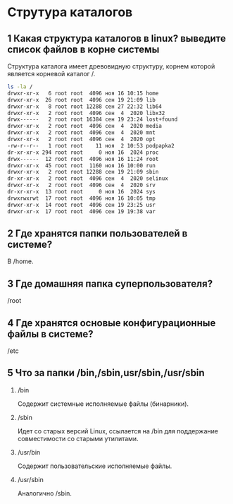 # Струтура каталогов

## 1 Какая структура каталогов в linux? выведите список файлов в корне системы
Структура каталога имеет древовидную структуру, корнем которой является корневой каталог /.
```bash
ls -la /
drwxr-xr-x   6 root root  4096 ноя 16 10:15 home
drwxr-xr-x  26 root root  4096 сен 19 21:09 lib
drwxr-xr-x   8 root root 12288 сен 27 22:32 lib64
drwxr-xr-x   2 root root  4096 сен  4  2020 libx32
drwx------   2 root root 16384 сен 19 23:24 lost+found
drwxr-xr-x   2 root root  4096 сен  4  2020 media
drwxr-xr-x   2 root root  4096 сен  4  2020 mnt
drwxr-xr-x   2 root root  4096 сен  4  2020 opt
-rw-r--r--   1 root root    11 ноя  2 10:53 podpapka2
dr-xr-xr-x 294 root root     0 ноя 16  2024 proc
drwx------  12 root root  4096 ноя 16 11:24 root
drwxr-xr-x  45 root root  1160 ноя 16 10:00 run
drwxr-xr-x   2 root root 12288 сен 19 21:09 sbin
dr-xr-xr-x   2 root root  4096 сен  4  2020 selinux
drwxr-xr-x   2 root root  4096 сен  4  2020 srv
dr-xr-xr-x  13 root root     0 ноя 16  2024 sys
drwxrwxrwt  17 root root  4096 ноя 16 10:05 tmp
drwxr-xr-x  14 root root  4096 сен 19 23:25 usr
drwxr-xr-x  17 root root  4096 сен 19 19:38 var
```
## 2 Где хранятся папки пользователей в системе?
В /home.
## 3 Где домашняя папка суперпользователя?
/root
## 4 Где хранятся основые конфигурационные файлы в системе?
/etc
## 5 Что за папки /bin,/sbin,usr/sbin,/usr/sbin
1. /bin
   
   Содержит системные исполняемые файлы (бинарники).
2. /sbin

   Идет со старых версий Linux, ссылается на /bin для поддержание совместимости со старыми утилитами.
3. /usr/bin

   Содержит пользовательские исполняемые файлы.
4. /usr/sbin

   Аналогично /sbin.
